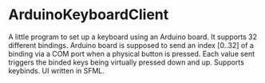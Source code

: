 # ArduinoKeyboardClient
 
A little program to set up a keyboard using an Arduino board. It supports 32 different bindings.
Arduino board is supposed to send an index [0..32] of a binding via a COM port when a physical button is pressed.
Each value sent triggers the binded keys being virtually pressed down and up.
Supports keybinds.
UI written in SFML.
